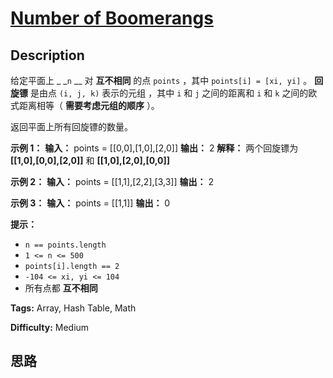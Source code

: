 # [Number of Boomerangs][title]

## Description

给定平面上 _ _`n` __ 对 **互不相同** 的点 `points` ，其中 `points[i] = [xi, yi]` 。 **回旋镖**
是由点 `(i, j, k)` 表示的元组 ，其中 `i` 和 `j` 之间的距离和 `i` 和 `k` 之间的欧式距离相等（ **需要考虑元组的顺序**
）。

返回平面上所有回旋镖的数量。



**示例 1：**
            **输入：** points = [[0,0],[1,0],[2,0]]    **输出：** 2    **解释：** 两个回旋镖为 **[[1,0],[0,0],[2,0]]** 和 **[[1,0],[2,0],[0,0]]**    

**示例 2：**
            **输入：** points = [[1,1],[2,2],[3,3]]    **输出：** 2    

**示例 3：**
            **输入：** points = [[1,1]]    **输出：** 0    



**提示：**

  * `n == points.length`
  * `1 <= n <= 500`
  * `points[i].length == 2`
  * `-104 <= xi, yi <= 104`
  * 所有点都 **互不相同**


**Tags:** Array, Hash Table, Math

**Difficulty:** Medium

## 思路

[title]: https://leetcode-cn.com/problems/number-of-boomerangs

